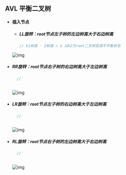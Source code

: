 ## AVL 平衡二叉树

- #### 插入节点

  - ##### LL旋转：root节点左子树的左边树高大于右边树高

    ```c++
    // k1树高 - Z树高 > 1 以k2为root二叉树变成不平衡状态
    
    ```
    
  ![img](http://images.cnitblog.com/i/497634/201403/281626153129361.jpg)
    
- ##### RR旋转：root节点右子树的右边树高大于左边树高
  
  ```c++
    // 
    
    ```
  
  ![img](http://images.cnitblog.com/i/497634/201403/281626410316969.jpg)
  
- ##### LR旋转：root节点左子树的右边树高大于左边树高
  
  ```c++
    // 
    
    ```
  
  ![img](http://images.cnitblog.com/i/497634/201403/281627088127150.jpg)
  
- ##### RL旋转：root节点右子树的左边树高大于右边树高
  
  ```c++
    // 
    
    ```
  
  ![img](http://images.cnitblog.com/i/497634/201403/281628118447060.jpg)













